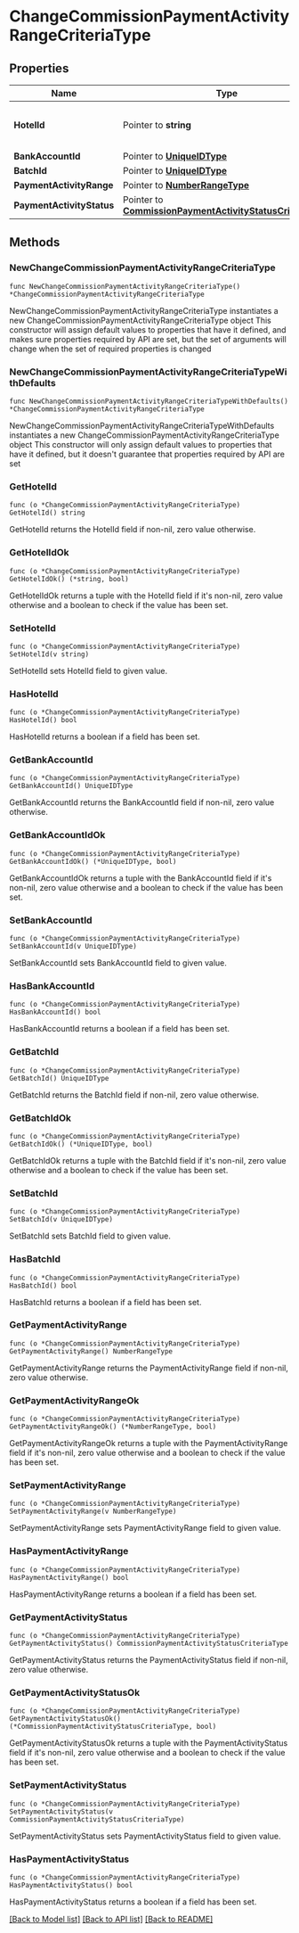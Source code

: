 # ChangeCommissionPaymentActivityRangeCriteriaType

## Properties

Name | Type | Description | Notes
------------ | ------------- | ------------- | -------------
**HotelId** | Pointer to **string** | Property of the commission record. | [optional] 
**BankAccountId** | Pointer to [**UniqueIDType**](UniqueIDType.md) |  | [optional] 
**BatchId** | Pointer to [**UniqueIDType**](UniqueIDType.md) |  | [optional] 
**PaymentActivityRange** | Pointer to [**NumberRangeType**](NumberRangeType.md) |  | [optional] 
**PaymentActivityStatus** | Pointer to [**CommissionPaymentActivityStatusCriteriaType**](CommissionPaymentActivityStatusCriteriaType.md) |  | [optional] 

## Methods

### NewChangeCommissionPaymentActivityRangeCriteriaType

`func NewChangeCommissionPaymentActivityRangeCriteriaType() *ChangeCommissionPaymentActivityRangeCriteriaType`

NewChangeCommissionPaymentActivityRangeCriteriaType instantiates a new ChangeCommissionPaymentActivityRangeCriteriaType object
This constructor will assign default values to properties that have it defined,
and makes sure properties required by API are set, but the set of arguments
will change when the set of required properties is changed

### NewChangeCommissionPaymentActivityRangeCriteriaTypeWithDefaults

`func NewChangeCommissionPaymentActivityRangeCriteriaTypeWithDefaults() *ChangeCommissionPaymentActivityRangeCriteriaType`

NewChangeCommissionPaymentActivityRangeCriteriaTypeWithDefaults instantiates a new ChangeCommissionPaymentActivityRangeCriteriaType object
This constructor will only assign default values to properties that have it defined,
but it doesn't guarantee that properties required by API are set

### GetHotelId

`func (o *ChangeCommissionPaymentActivityRangeCriteriaType) GetHotelId() string`

GetHotelId returns the HotelId field if non-nil, zero value otherwise.

### GetHotelIdOk

`func (o *ChangeCommissionPaymentActivityRangeCriteriaType) GetHotelIdOk() (*string, bool)`

GetHotelIdOk returns a tuple with the HotelId field if it's non-nil, zero value otherwise
and a boolean to check if the value has been set.

### SetHotelId

`func (o *ChangeCommissionPaymentActivityRangeCriteriaType) SetHotelId(v string)`

SetHotelId sets HotelId field to given value.

### HasHotelId

`func (o *ChangeCommissionPaymentActivityRangeCriteriaType) HasHotelId() bool`

HasHotelId returns a boolean if a field has been set.

### GetBankAccountId

`func (o *ChangeCommissionPaymentActivityRangeCriteriaType) GetBankAccountId() UniqueIDType`

GetBankAccountId returns the BankAccountId field if non-nil, zero value otherwise.

### GetBankAccountIdOk

`func (o *ChangeCommissionPaymentActivityRangeCriteriaType) GetBankAccountIdOk() (*UniqueIDType, bool)`

GetBankAccountIdOk returns a tuple with the BankAccountId field if it's non-nil, zero value otherwise
and a boolean to check if the value has been set.

### SetBankAccountId

`func (o *ChangeCommissionPaymentActivityRangeCriteriaType) SetBankAccountId(v UniqueIDType)`

SetBankAccountId sets BankAccountId field to given value.

### HasBankAccountId

`func (o *ChangeCommissionPaymentActivityRangeCriteriaType) HasBankAccountId() bool`

HasBankAccountId returns a boolean if a field has been set.

### GetBatchId

`func (o *ChangeCommissionPaymentActivityRangeCriteriaType) GetBatchId() UniqueIDType`

GetBatchId returns the BatchId field if non-nil, zero value otherwise.

### GetBatchIdOk

`func (o *ChangeCommissionPaymentActivityRangeCriteriaType) GetBatchIdOk() (*UniqueIDType, bool)`

GetBatchIdOk returns a tuple with the BatchId field if it's non-nil, zero value otherwise
and a boolean to check if the value has been set.

### SetBatchId

`func (o *ChangeCommissionPaymentActivityRangeCriteriaType) SetBatchId(v UniqueIDType)`

SetBatchId sets BatchId field to given value.

### HasBatchId

`func (o *ChangeCommissionPaymentActivityRangeCriteriaType) HasBatchId() bool`

HasBatchId returns a boolean if a field has been set.

### GetPaymentActivityRange

`func (o *ChangeCommissionPaymentActivityRangeCriteriaType) GetPaymentActivityRange() NumberRangeType`

GetPaymentActivityRange returns the PaymentActivityRange field if non-nil, zero value otherwise.

### GetPaymentActivityRangeOk

`func (o *ChangeCommissionPaymentActivityRangeCriteriaType) GetPaymentActivityRangeOk() (*NumberRangeType, bool)`

GetPaymentActivityRangeOk returns a tuple with the PaymentActivityRange field if it's non-nil, zero value otherwise
and a boolean to check if the value has been set.

### SetPaymentActivityRange

`func (o *ChangeCommissionPaymentActivityRangeCriteriaType) SetPaymentActivityRange(v NumberRangeType)`

SetPaymentActivityRange sets PaymentActivityRange field to given value.

### HasPaymentActivityRange

`func (o *ChangeCommissionPaymentActivityRangeCriteriaType) HasPaymentActivityRange() bool`

HasPaymentActivityRange returns a boolean if a field has been set.

### GetPaymentActivityStatus

`func (o *ChangeCommissionPaymentActivityRangeCriteriaType) GetPaymentActivityStatus() CommissionPaymentActivityStatusCriteriaType`

GetPaymentActivityStatus returns the PaymentActivityStatus field if non-nil, zero value otherwise.

### GetPaymentActivityStatusOk

`func (o *ChangeCommissionPaymentActivityRangeCriteriaType) GetPaymentActivityStatusOk() (*CommissionPaymentActivityStatusCriteriaType, bool)`

GetPaymentActivityStatusOk returns a tuple with the PaymentActivityStatus field if it's non-nil, zero value otherwise
and a boolean to check if the value has been set.

### SetPaymentActivityStatus

`func (o *ChangeCommissionPaymentActivityRangeCriteriaType) SetPaymentActivityStatus(v CommissionPaymentActivityStatusCriteriaType)`

SetPaymentActivityStatus sets PaymentActivityStatus field to given value.

### HasPaymentActivityStatus

`func (o *ChangeCommissionPaymentActivityRangeCriteriaType) HasPaymentActivityStatus() bool`

HasPaymentActivityStatus returns a boolean if a field has been set.


[[Back to Model list]](../README.md#documentation-for-models) [[Back to API list]](../README.md#documentation-for-api-endpoints) [[Back to README]](../README.md)


